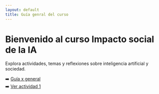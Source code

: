 ```yaml
---
layout: default
title: Guía genral del curso
---
```


# Bienvenido al curso Impacto social de la IA

Explora actividades, temas y reflexiones sobre inteligencia artificial y sociedad.

➡️ [Guía x general](guia.md)  
➡️ [Ver actividad 1](actividades/actividad_s01.md)
